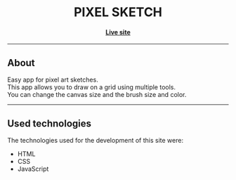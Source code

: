 <h1 align="center">PIXEL SKETCH</h1>

<h4 align="center"><a href="https://samussd.github.io/pixel-sketch/">Live site</a></h4>

---

## About
Easy app for pixel art sketches. <br/>
This app allows you to draw on a grid using multiple tools. <br/>
You can change the canvas size and the brush size and color. <br/>

---
## Used technologies
The technologies used for the development of this site were:

- HTML
- CSS
- JavaScript
